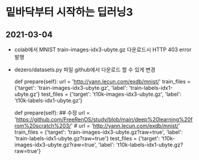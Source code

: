 # 밑바닥부터 시작하는 딥러닝3
## 2021-03-04
- colab에서 MNIST train-images-idx3-ubyte.gz 다운로드시 HTTP 403 error 발행
- dezero/datasets.py 파일 github에서 다운로드 할 수 있게 변경
		
	def prepare(self):
        url = 'http://yann.lecun.com/exdb/mnist/'
        train_files = {'target': 'train-images-idx3-ubyte.gz',
                       'label': 'train-labels-idx1-ubyte.gz'}
        test_files = {'target': 't10k-images-idx3-ubyte.gz',
                      'label': 't10k-labels-idx1-ubyte.gz'}
		
	def prepare(self):
        ## 수정
        url = 'https://github.com/FreeRenOS/study/blob/main/deep%20learning%20from%20scratch%203/'
        # url = 'http://yann.lecun.com/exdb/mnist/'
        train_files = {'target': 'train-images-idx3-ubyte.gz?raw=true',
                       'label': 'train-labels-idx1-ubyte.gz?raw=true'}
        test_files = {'target': 't10k-images-idx3-ubyte.gz?raw=true',
                      'label': 't10k-labels-idx1-ubyte.gz?raw=true'}
